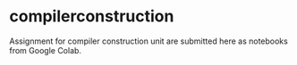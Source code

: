 # compilerconstruction
Assignment for compiler construction unit are submitted here as notebooks from Google Colab.

